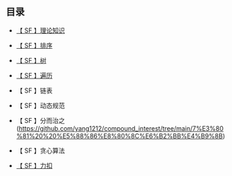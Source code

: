 ## 目录

* [【 SF 】理论知识](https://github.com/yang1212/compound_interest/tree/main/DOC)

* [【 SF 】排序](https://github.com/yang1212/compound_interest/tree/main/sort)

* [【 SF 】树](https://github.com/yang1212/compound_interest/tree/main/Tree)

* [【 SF 】遍历](https://github.com/yang1212/compound_interest/tree/main/traverse)

* 【 SF 】链表

* 【 SF 】动态规范

* 【 SF 】分而治之(https://github.com/yang1212/compound_interest/tree/main/7%E3%80%81%20%20%E5%88%86%E8%80%8C%E6%B2%BB%E4%B9%8B)

* 【 SF 】贪心算法

* [【 SF 】力扣](https://github.com/yang1212/compound_interest/tree/main/leetcode-esay)



